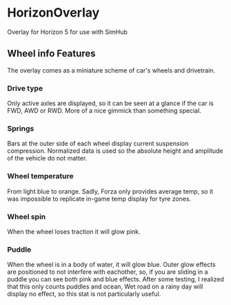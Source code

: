 # HorizonOverlay
Overlay for Horizon 5 for use with SimHub

## Wheel info Features
The overlay comes as a miniature scheme of car's wheels and drivetrain.


### Drive type
Only active axles are displayed, so it can be seen at a glance if the car is FWD, AWD or RWD.
More of a nice gimmick than something special.
  
### Springs
Bars at the outer side of each wheel display current suspension compression.
Normalized data is used so the absolute height and amplitude of the vehicle do not matter.

### Wheel temperature
From light blue to orange.
Sadly, Forza only provides average temp, so it was impossible to replicate in-game temp display for tyre zones.
  
### Wheel spin
When the wheel loses traction it will glow pink.
  
### Puddle
When the wheel is in a body of water, it will glow blue.
Outer glow effects are positioned to not interfere with eachother, so, if you are sliding in a puddle you can see both pink and blue effects.
After some testing, I realized that this only counts puddles and ocean, Wet road on a rainy day will display no effect, so this stat is not particularly useful.
